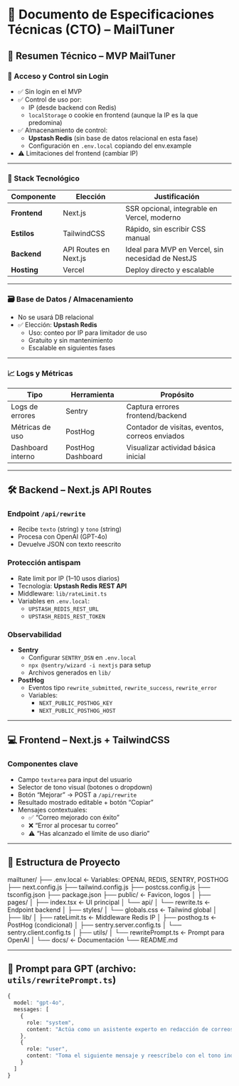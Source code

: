 # 📄 Documento de Especificaciones Técnicas (CTO) – MailTuner

## 🔧 Resumen Técnico – MVP MailTuner

### 🔐 Acceso y Control sin Login
- ✅ Sin login en el MVP
- ✅ Control de uso por:
  - IP (desde backend con Redis)
  - `localStorage` o cookie en frontend (aunque la IP es la que predomina)
- ✅ Almacenamiento de control:
  - **Upstash Redis** (sin base de datos relacional en esta fase)
  - Configuración en `.env.local` copiando del env.example
- ⚠️ Limitaciones del frontend (cambiar IP)

---

### 🧱 Stack Tecnológico

| Componente       | Elección                  | Justificación                                       |
|------------------|---------------------------|----------------------------------------------------|
| **Frontend**     | Next.js                   | SSR opcional, integrable en Vercel, moderno        |
| **Estilos**      | TailwindCSS               | Rápido, sin escribir CSS manual                    |
| **Backend**      | API Routes en Next.js     | Ideal para MVP en Vercel, sin necesidad de NestJS |
| **Hosting**      | Vercel                    | Deploy directo y escalable                         |

---

### 🗃️ Base de Datos / Almacenamiento

- No se usará DB relacional
- ✅ Elección: **Upstash Redis**
  - Uso: conteo por IP para limitador de uso
  - Gratuito y sin mantenimiento
  - Escalable en siguientes fases

---

### 📈 Logs y Métricas

| Tipo              | Herramienta       | Propósito                                      |
|-------------------|-------------------|------------------------------------------------|
| Logs de errores   | Sentry            | Captura errores frontend/backend              |
| Métricas de uso   | PostHog           | Contador de visitas, eventos, correos enviados |
| Dashboard interno | PostHog Dashboard | Visualizar actividad básica inicial            |

---

## 🛠️ Backend – Next.js API Routes

### Endpoint `/api/rewrite`
- Recibe `texto` (string) y `tono` (string)
- Procesa con OpenAI (GPT-4o)
- Devuelve JSON con texto reescrito

### Protección antispam
- Rate limit por IP (1–10 usos diarios)
- Tecnología: **Upstash Redis REST API**
- Middleware: `lib/rateLimit.ts`
- Variables en `.env.local`:
  - `UPSTASH_REDIS_REST_URL`
  - `UPSTASH_REDIS_REST_TOKEN`

### Observabilidad
- **Sentry**
  - Configurar `SENTRY_DSN` en `.env.local`
  - `npx @sentry/wizard -i nextjs` para setup
  - Archivos generados en `lib/`
- **PostHog**
  - Eventos tipo `rewrite_submitted`, `rewrite_success`, `rewrite_error`
  - Variables:
    - `NEXT_PUBLIC_POSTHOG_KEY`
    - `NEXT_PUBLIC_POSTHOG_HOST`

---

## 💻 Frontend – Next.js + TailwindCSS

### Componentes clave
- Campo `textarea` para input del usuario
- Selector de tono visual (botones o dropdown)
- Botón “Mejorar” → POST a `/api/rewrite`
- Resultado mostrado editable + botón “Copiar”
- Mensajes contextuales:
  - ✅ “Correo mejorado con éxito”
  - ❌ “Error al procesar tu correo”
  - ⚠️ “Has alcanzado el límite de uso diario”

---

## 📁 Estructura de Proyecto
mailtuner/
├── .env.local ← Variables: OPENAI, REDIS, SENTRY, POSTHOG
├── next.config.js
├── tailwind.config.js
├── postcss.config.js
├── tsconfig.json
├── package.json
├── public/ ← Favicon, logos
│
├── pages/
│ ├── index.tsx ← UI principal
│ └── api/
│ └── rewrite.ts ← Endpoint backend
│
├── styles/
│ └── globals.css ← Tailwind global
│
├── lib/
│ ├── rateLimit.ts ← Middleware Redis IP
│ ├── posthog.ts ← PostHog (condicional)
│ ├── sentry.server.config.ts
│ └── sentry.client.config.ts
│
├── utils/
│ └── rewritePrompt.ts ← Prompt para OpenAI
│
└── docs/ ← Documentación
└── README.md


---

## 🧠 Prompt para GPT (archivo: `utils/rewritePrompt.ts`)

```ts
{
  model: "gpt-4o",
  messages: [
    {
      role: "system",
      content: "Actúa como un asistente experto en redacción de correos profesionales."
    },
    {
      role: "user",
      content: "Toma el siguiente mensaje y reescríbelo con el tono indicado. Mantén el contenido original, pero mejora la claridad, estructura y estilo para que sea más efectivo en un contexto profesional.\n\n- Tono deseado: {tono}\n- Texto original: \"{texto}\"\n\nReescribe únicamente el texto, sin añadir explicaciones, encabezados ni notas."
    }
  ]
}
